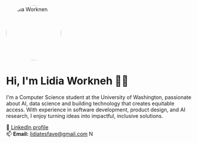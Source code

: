 <img src="https://github.com/user-attachments/assets/ba086dae-7122-46d3-8d55-e3844f7eed6b" width="150" alt="Lidia Workneh" style="border-radius: 50%"> 

# Hi, I'm Lidia Workneh 👋🏽

I'm a Computer Science student at the University of Washington, passionate about AI, data science and building technology that creates equitable access. With experience in software development, product design, and AI research, I enjoy turning ideas into impactful, inclusive solutions.

🔗 [LinkedIn profile](https://linkedin.com/in/your-linkedin-url)  
📫 **Email:** lidiatesfaye@gmail.com
N
<!--
**Springale/springale** is a ✨ _special_ ✨ repository because its `README.md` (this file) appears on your GitHub profile.

Here are some ideas to get you started:

- 🔭 I’m currently working on ...
- 🌱 I’m currently learning ...
- 👯 I’m looking to collaborate on ...
- 🤔 I’m looking for help with ...
- 💬 Ask me about ...
- 📫 How to reach me: ...
- 😄 Pronouns: ...
- ⚡ Fun fact: ...
-->

